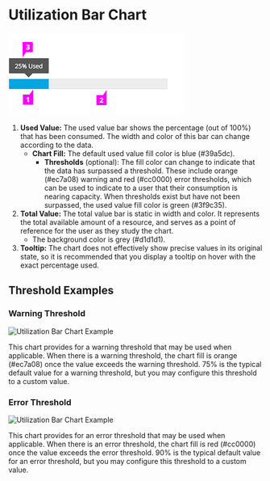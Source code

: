# Utilization Bar Chart

![#callout-1](./img/utilization-bar-chart-callout.png)

1. **Used Value:** The used value bar shows the percentage (out of 100%) that has been consumed. The width and color of this bar can change according to the data.
    - **Chart Fill:** The default used value fill color is blue (#39a5dc).
        - **Thresholds** (optional): The fill color can change to indicate that the data has surpassed a threshold. These include orange (#ec7a08) warning and red (#cc0000) error thresholds, which can be used to indicate to a user that their consumption is nearing capacity. When thresholds exist but have not been surpassed, the used value fill color is green (#3f9c35).
  1. **Total Value:** The total value bar is static in width and color. It represents the total available amount of a resource, and serves as a point of reference for the user as they study the chart.
      - The background color is grey (#d1d1d1).
  1. **Tooltip:** The chart does not effectively show precise values in its original state, so it is recommended that you display a tooltip on hover with the exact percentage used.

## **Threshold Examples**

### **Warning Threshold**
![Utilization Bar Chart Example](./img/utilization-bar-chart-warning-threshold.png)

This chart provides for a warning threshold that may be used when applicable. When there is a warning threshold, the chart fill is orange (#ec7a08) once the value exceeds the warning threshold. 75% is the typical default value for a warning threshold, but you may configure this threshold to a custom value.

### **Error Threshold**
![Utilization Bar Chart Example](./img/utilization-bar-chart-error-threshold.png)

This chart provides for an error threshold that may be used when applicable. When there is an error threshold, the chart fill is red (#cc0000) once the value exceeds the error threshold. 90% is the typical default value for an error threshold, but you may configure this threshold to a custom value.
